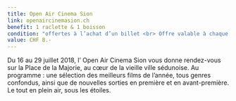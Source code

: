```yaml
---
title: Open Air Cinema Sion
link: openaircinemasion.ch
benefit: 1 raclette & 1 boisson
condition: "offertes à l’achat d’un billet <br> Offre valable à chaque visite (max. 1x par soir). Sans réservation."
value: CHF 8.-
---
```


Du 16 au 29 juillet 2018,
l’ Open Air Cinema Sion vous
donne rendez-vous sur la Place
de la Majorie, au cœur de la
vieille ville sédunoise. Au programme : 
une sélection des
meilleurs films de l’année, tous
genres confondus, ainsi que de
nouvelles sorties en première et
en avant-première. Le tout en
plein air, sous les étoiles.
